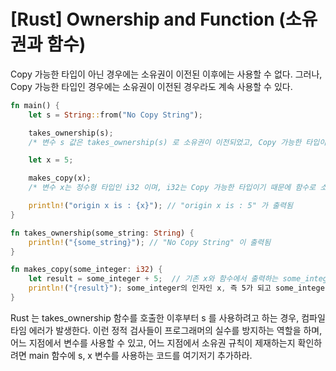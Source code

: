 [Rust] Ownership and Function (소유권과 함수)
===

Copy 가능한 타입이 아닌 경우에는 소유권이 이전된 이후에는 사용할 수 없다.
그러나, Copy 가능한 타입인 경우에는 소유권이 이전된 경우라도 계속 사용할 수 있다.

```rust
fn main() {
    let s = String::from("No Copy String");

    takes_ownership(s);
    /* 변수 s 값은 takes_ownership(s) 로 소유권이 이전되었고, Copy 가능한 타입이 아닌 String 으로, 소유권이 함수로 이전되어 재사용이 불가능하다. */

    let x = 5;

    makes_copy(x);
    /* 변수 x는 정수형 타입인 i32 이며, i32는 Copy 가능한 타입이기 때문에 함수로 소유권이 이전된 이후에도 계속 x 값을 사용할 수 있다. */

    println!("origin x is : {x}"); // "origin x is : 5" 가 출력됨
}

fn takes_ownership(some_string: String) {
    println!("{some_string}"); // "No Copy String" 이 출력됨
}

fn makes_copy(some_integer: i32) {
    let result = some_integer + 5;  // 기존 x와 함수에서 출력하는 some_integer의 비교를 위해 기존값에 5를 더함
    println!("{result}"); some_integer의 인자인 x, 즉 5가 되고 some_integer + 5, 합이 "10" 이 출력됨
}
```

Rust 는 takes_ownership 함수를 호출한 이후부터 s 를 사용하려고 하는 경우, 컴파일 타임 에러가 발생한다.
이런 정적 검사들이 프로그래머의 실수를 방지하는 역할을 하며, 어느 지점에서 변수를 사용할 수 있고, 어느 지점에서 소유권 규칙이 제재하는지 확인하려면 main 함수에 s, x 변수를 사용하는 코드를 여기저기 추가하라.
